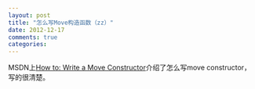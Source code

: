 ```yaml
---
layout: post
title: "怎么写Move构造函数（zz）"
date: 2012-12-17
comments: true
categories: 
---
```

MSDN上<a href="http://msdn.microsoft.com/en-us/library/dd293665.aspx">How to: Write a Move Constructor</a>介绍了怎么写move constructor，写的很清楚。<br /><blockquote></blockquote>